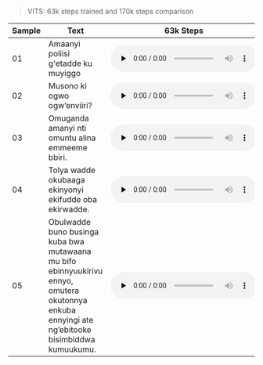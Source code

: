 > VITS: 63k steps trained and 170k steps comparison
<dl>
    <table>
        <thead>
          <tr>
            <th>Sample</th>
            <th>Text</th>
            <th>63k Steps</th>
            <th>170k Steps</th>
            <th>355k Steps</th>
            <th>610k Steps</th>
          </tr>
        </thead>
        <tbody>
          <tr>
            <td>01</td>
            <td>Amaanyi poliisi g'etadde ku muyiggo</td>
            <td><audio controls="" preload="none"><source src="samples/sample01-vits.wav"></audio></td>
            <td><audio controls="" preload="none"><source src="vits_samples/sample01-vits.wav"></audio></td>
            <td><audio controls="" preload="none"><source src="vits_samples/sample01-vits_335k.wav"></audio></td>
            <td><audio controls="" preload="none"><source src="vits_samples/sample01-vits_610k.wav"></audio></td>
          </tr>
          <tr>
            <td>02</td>
            <td>Musono ki ogwo ogw’enviiri?</td>
            <td><audio controls="" preload="none"><source src="samples/sample02-vits.wav"></audio></td>
            <td><audio controls="" preload="none"><source src="vits_samples/sample02-vits.wav"></audio></td>
            <td><audio controls="" preload="none"><source src="vits_samples/sample02-vits_335k.wav"></audio></td>
            <td><audio controls="" preload="none"><source src="vits_samples/sample02-vits_610k.wav"></audio></td>
          </tr>
          <tr>
            <td>03</td>
            <td>Omuganda amanyi nti omuntu alina emmeeme bbiri.</td>
            <td><audio controls="" preload="none"><source src="samples/sample03-vits.wav"></audio></td>
            <td><audio controls="" preload="none"><source src="vits_samples/sample03-vits.wav"></audio></td>
            <td><audio controls="" preload="none"><source src="vits_samples/sample03-vits_335k.wav"></audio></td>
            <td><audio controls="" preload="none"><source src="vits_samples/sample03-vits_610k.wav"></audio></td>
          </tr>
          <tr>
            <td>04</td>
            <td>Tolya wadde okubaaga ekinyonyi ekifudde oba ekirwadde.</td>
            <td><audio controls="" preload="none"><source src="samples/sample04-vits.wav"></audio></td>
            <td><audio controls="" preload="none"><source src="vits_samples/sample04-vits.wav"></audio></td>
            <td><audio controls="" preload="none"><source src="vits_samples/sample04-vits_335k.wav"></audio></td>
            <td><audio controls="" preload="none"><source src="vits_samples/sample04-vits_610k.wav"></audio></td>
          </tr>
          <tr>
            <td>05</td>
            <td>Obulwadde buno businga kuba bwa mutawaana mu bifo ebinnyuukirivu ennyo, omutera okutonnya enkuba ennyingi ate ng’ebitooke bisimbiddwa kumuukumu.</td>
            <td><audio controls="" preload="none"><source src="samples/sample05-vits.wav"></audio></td>
            <td><audio controls="" preload="none"><source src="vits_samples/sample05-vits.wav"></audio></td>
            <td><audio controls="" preload="none"><source src="vits_samples/sample05-vits_335k.wav"></audio></td>
            <td><audio controls="" preload="none"><source src="vits_samples/sample05-vits_610k.wav"></audio></td>
          </tr>
        </tbody>
        </table>
</dl>